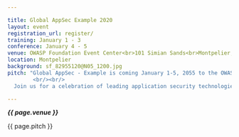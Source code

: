 ```yaml
---

title: Global AppSec Example 2020
layout: event
registration_url: register/
training: January 1 - 3
conference: January 4 - 5
venue: OWASP Foundation Event Center<br>101 Simian Sands<br>Montpelier, VT
location: Montpelier
background: sf_82955120@N05_1200.jpg
pitch: "Global AppSec - Example is coming January 1-5, 2055 to the OWASP Foundation Convention Center in Montpelier. Designed for private and public sector infosec professionals, the OWASP three day training and two day conference equips developers, defenders, and advocates to build a more secure web.
        <br/><br/>
  Join us for a celebration of leading application security technologies, speakers, prospects, and community, in a unique event that will build on everything you already know to expect from an OWASP Global Conference."

---
```


<!-- rebuild 12 -->

***{{ page.venue }}***

{{ page.pitch }}



